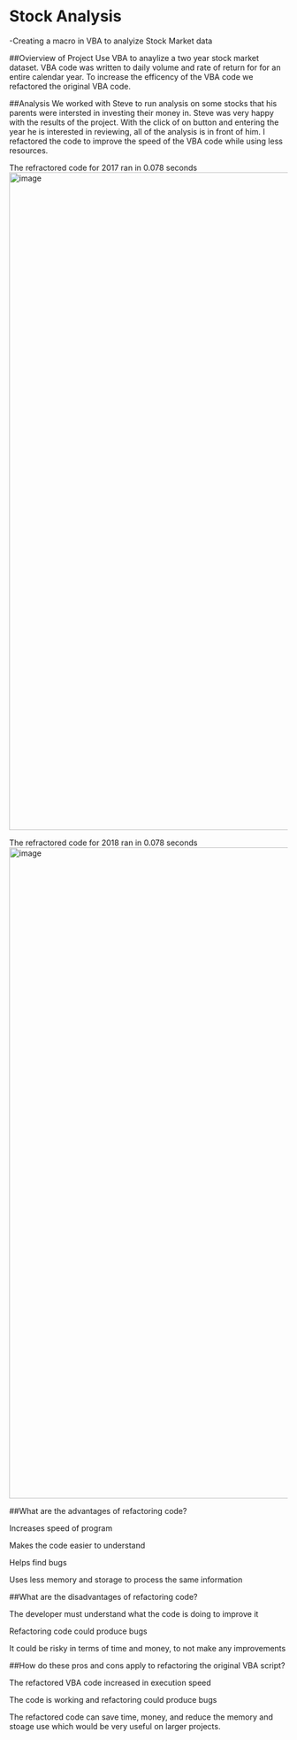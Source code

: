 # Stock Analysis
-Creating a macro in VBA to analyize Stock Market data

##Ovierview of Project
 Use VBA to anaylize a two year stock market dataset. VBA code was written to daily volume and rate of return for for an entire calendar year. To increase the efficency of the VBA code we refactored the original VBA code. 

##Analysis
We worked with Steve to run analysis on some stocks that his parents were intersted in investing their money in. Steve was very happy with the results of the project. With the click of on button and entering the year he is interested in reviewing, all of the analysis is in front of him. I refactored the code to improve the speed of the VBA code while using less resources. 

The refractored code for 2017 ran in 0.078 seconds
<img width="1188" alt="image" src="https://user-images.githubusercontent.com/91449005/154858104-368356fb-9f60-4df5-b32e-2d100a1ddc5d.png">

The refractored code for 2018 ran in 0.078 seconds
<img width="1176" alt="image" src="https://user-images.githubusercontent.com/91449005/154858047-96a7a13a-ba71-4b24-a364-a4acbcc06bdc.png">

##What are the advantages of refactoring code?

Increases speed of program

Makes the code easier to understand

Helps find bugs

Uses less memory and storage to process the same information

##What are the disadvantages of refactoring code?

The developer must understand what the code is doing to improve it

Refactoring code could produce bugs

It could be risky in terms of time and money, to not make any improvements

##How do these pros and cons apply to refactoring the original VBA script?

The refactored VBA code increased in execution speed

The code is working and refactoring could produce bugs

The refactored code can save time, money, and reduce the memory and stoage use which would be very useful on larger projects.
